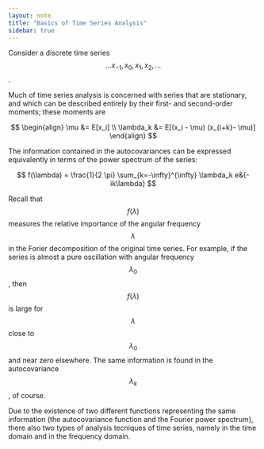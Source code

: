 ```yaml
---
layout: note
title: "Basics of Time Series Analysis"
sidebar: true
---
```


Consider a discrete time series $$... x_{-1}, x_0, x_1, x_2 ,...$$. 

Much of time series analysis is concerned with series that are stationary, and
which can be described entirely by their first- and second-order moments;
these moments are

$$
\begin{align}
    \mu &= E[x_i] \\
    \lambda_k &= E[(x_i - \mu) (x_{i+k}- \mu)]
\end{align}
$$

The information contained in the autocovariances can be expressed equivalently in terms of the power spectrum of the series:

$$
f(\lambda) = \frac{1}{2 \pi} \sum_{k=-\infty}^{\infty} \lambda_k e&{-ik\lambda}
$$

Recall that $$f(\lambda)$$ measures the relative importance of the angular frequency $$\lambda$$ in the Forier decomposition of the original time series.
For example, if the series is almost a pure oscillation with angular frequency $$\lambda_0$$, then $$f(\lambda)$$ is large for $$\lambda$$ close to $$\lambda_0$$ and near zero elsewhere.
The same information is found in the autocovariance $$\lambda_k$$, of course.

Due to the existence of two different functions representing the same information (the autocovariance function and the Fourier power spectrum), there also two types of analysis tecniques of time series, namely in the time domain and in the frequency domain.